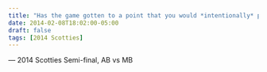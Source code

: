 ```yaml
---
title: "Has the game gotten to a point that you would *intentionally* put a left-hander on your team?"
date: 2014-02-08T18:02:00-05:00
draft: false
tags: [2014 Scotties]
---
```

— 2014 Scotties Semi-final, AB vs MB
<!--more--> 

